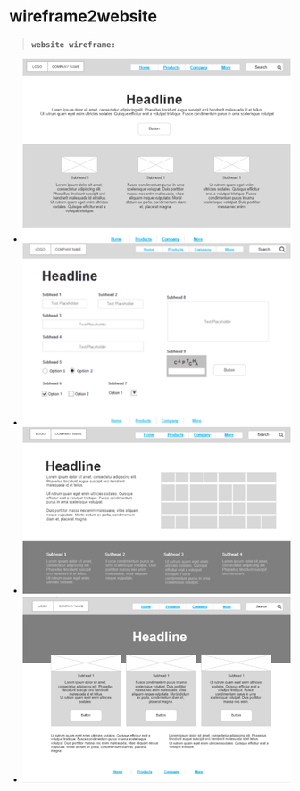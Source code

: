 # wireframe2website
> ### `website wireframe:`

+ ![alt text](home.png)
+ ![alt text](product.png)
+ ![alt text](company.png)
+ ![alt text](more.png)